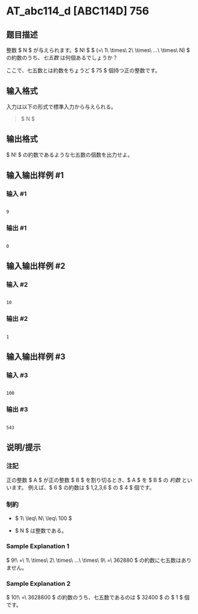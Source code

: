 # AT_abc114_d [ABC114D] 756

## 题目描述

[problemUrl]: https://atcoder.jp/contests/abc114/tasks/abc114_d

整数 $ N $ が与えられます。$ N! $ $ (=\ 1\ \times\ 2\ \times\ ...\ \times\ N) $ の約数のうち、*七五数* は何個あるでしょうか？

ここで、七五数とは約数をちょうど $ 75 $ 個持つ正の整数です。

## 输入格式

入力は以下の形式で標準入力から与えられる。

> $ N $

## 输出格式

$ N! $ の約数であるような七五数の個数を出力せよ。

## 输入输出样例 #1

### 输入 #1

```
9
```

### 输出 #1

```
0
```

## 输入输出样例 #2

### 输入 #2

```
10
```

### 输出 #2

```
1
```

## 输入输出样例 #3

### 输入 #3

```
100
```

### 输出 #3

```
543
```

## 说明/提示

### 注記

正の整数 $ A $ が正の整数 $ B $ を割り切るとき、$ A $ を $ B $ の *約数* といいます。 例えば、$ 6 $ の約数は $ 1,2,3,6 $ の $ 4 $ 個です。

### 制約

- $ 1\ \leq\ N\ \leq\ 100 $
- $ N $ は整数である。

### Sample Explanation 1

$ 9!\ =\ 1\ \times\ 2\ \times\ ...\ \times\ 9\ =\ 362880 $ の約数に七五数はありません。

### Sample Explanation 2

$ 10!\ =\ 3628800 $ の約数のうち、七五数であるのは $ 32400 $ の $ 1 $ 個です。